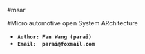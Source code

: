 
#msar

#Micro automotive open System ARchitecture


* **`Author: Fan Wang (parai)`**
* **`Email:  parai@foxmail.com`**


 
